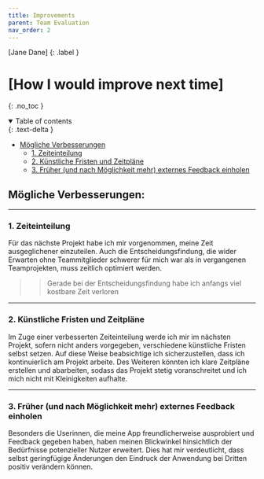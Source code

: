 ```yaml
---
title: Improvements
parent: Team Evaluation
nav_order: 2
---
```


[Jane Dane]
{: .label }

# [How I would improve next time]
{: .no_toc }

<details open markdown="block">
  <summary>
    Table of contents
  </summary>
  {: .text-delta }
  
- [Mögliche Verbesserungen](#mögliche-verbesserungen)
  - [1. Zeiteinteilung](#1-zeiteinteilung)
  - [2. Künstliche Fristen und Zeitpläne](#2-künstliche-fristen-und-zeitpläne)
  - [3. Früher (und nach Möglichkeit mehr) externes Feedback einholen](#3-früher-und-nach-möglichkeit-mehr-externes-feedback-einholen)
    
</details>

## Mögliche Verbesserungen:

---

### 1. Zeiteinteilung

Für das nächste Projekt habe ich mir vorgenommen, meine Zeit ausgeglichener einzuteilen. 
Auch die Entscheidungsfindung, die wider Erwarten ohne Teammitglieder schwerer für mich war als in vergangenen Teamprojekten, muss zeitlich optimiert werden.

>> Gerade bei der Entscheidungsfindung habe ich anfangs viel kostbare Zeit verloren

---

### 2. Künstliche Fristen und Zeitpläne

Im Zuge einer verbesserten Zeiteinteilung werde ich mir im nächsten Projekt, sofern nicht anders vorgegeben, verschiedene künstliche Fristen selbst setzen. 
Auf diese Weise beabsichtige ich sicherzustellen, dass ich kontinuierlich am Projekt arbeite. 
Des Weiteren könnten ich klare Zeitpläne erstellen und abarbeiten, sodass das Projekt stetig voranschreitet und ich mich nicht mit Kleinigkeiten aufhalte.

---

### 3. Früher (und nach Möglichkeit mehr) externes Feedback einholen

Besonders die Userinnen, die meine App freundlicherweise ausprobiert und Feedback gegeben haben, haben meinen Blickwinkel hinsichtlich
der Bedürfnisse potenzieller Nutzer erweitert. Dies hat mir verdeutlicht, dass selbst geringfügige Änderungen den Eindruck der Anwendung bei Dritten positiv verändern können.


